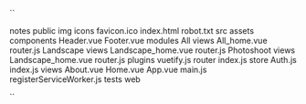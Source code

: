 ``

notes
public
    img
        icons
    favicon.ico
    index.html
    robot.txt
src
    assets
    components
        Header.vue
        Footer.vue
    modules
        All
            views
            All_home.vue
            router.js
        Landscape
            views
            Landscape_home.vue
            router.js
        Photoshoot
            views
            Landscape_home.vue
            router.js
    plugins
        vuetify.js
    router
        index.js
    store
        Auth.js
        index.js
    views
        About.vue
        Home.vue
    App.vue
    main.js
    registerServiceWorker.js
    tests
    web

``
